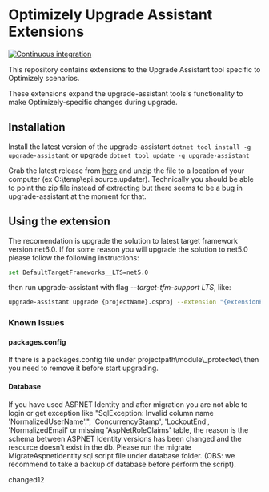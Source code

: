 # Optimizely Upgrade Assistant Extensions

[![Continuous integration](https://github.com/episerver/upgrade-assistant-extensions/actions/workflows/ci.yml/badge.svg)](https://github.com/episerver/upgrade-assistant-extensions/actions/workflows/ci.yml)

This repository contains extensions to the Upgrade Assistant tool specific to Optimizely scenarios.

These extensions expand the upgrade-assistant tools's functionality to make Optimizely-specific changes during upgrade.

## Installation

Install the latest version of the upgrade-assistant `dotnet tool install -g upgrade-assistant` or upgrade `dotnet tool update -g upgrade-assistant`

Grab the latest release from [here](https://github.com/episerver/upgrade-assistant-extensions/releases) and unzip the file to a location of your computer (ex C:\temp\epi.source.updater).  Technically you should be able to point the zip file instead of extracting but there seems to be a bug in upgrade-assistant at the moment for that.

## Using the extension

The recomendation is upgrade the solution to latest target framework version net6.0. If for some reason you will upgrade the solution to net5.0 please follow the following instructions:

```bash
set DefaultTargetFrameworks__LTS=net5.0
```

then run upgrade-assistant with flag *--target-tfm-support LTS*, like:

```bash
upgrade-assistant upgrade {projectName}.csproj --extension "{extensionPath}" --ignore-unsupported-features --target-tfm-support LTS
```

### Known Issues

#### packages.config

If there is a packages.config file under projectpath\\module\\_protected\\ then you need to remove it before start upgrading.

#### Database

If you have used ASPNET Identity and after migration you are not able to login or get exception like "SqlException: Invalid column name 'NormalizedUserName'.", 'ConcurrencyStamp', 'LockoutEnd', 'NormalizedEmail' or missing 'AspNetRoleClaims' table, the reason is the schema between ASPNET Identity versions has been changed and the resource doesn't exist in the db. Please run the migrate MigrateAspnetIdentity.sql script file under database folder. (OBS: we recommend to take a backup of database before perform the script).

changed12